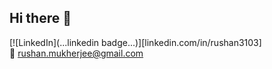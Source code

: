 ## Hi there 👋

<!--
**rushanmukherjee/rushanmukherjee** is a ✨ _special_ ✨ repository because its `README.md` (this file) appears on your GitHub profile.

Here are some ideas to get you started:

- 🔭 I’m currently working on ...
- 🌱 I’m currently learning ...
- 👯 I’m looking to collaborate on ...
- 🤔 I’m looking for help with ...
- 💬 Ask me about ...
- 📫 How to reach me: ...
- 😄 Pronouns: ...
- ⚡ Fun fact: ...
-->
[![LinkedIn](...linkedin badge...)][linkedin.com/in/rushan3103]  
📧 [rushan.mukherjee@gmail.com](mailto:rushan.mukherjee@gmail.com)
